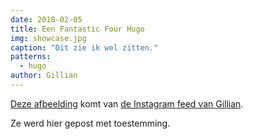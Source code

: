 ```yaml
---
date: 2018-02-05
title: Een Fantastic Four Hugo
img: showcase.jpg
caption: "Dit zie ik wel zitten."
patterns:
  - hugo
author: Gillian
---
```


[Deze afbeelding](https://www.instagram.com/p/Beyg_MMhMH0PsSBwQkKVqMT7pObcJ0Ffb7jAAw0/?taken-by=gilliancrafts) komt van [de Instagram feed van Gillian](https://www.instagram.com/gilliancrafts/).

Ze werd hier gepost met toestemming.